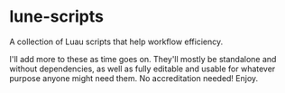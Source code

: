 # lune-scripts
A collection of Luau scripts that help workflow efficiency.

I'll add more to these as time goes on. They'll mostly be standalone and without dependencies, as well as fully editable and usable for whatever purpose anyone might need them. No accreditation needed! Enjoy.
